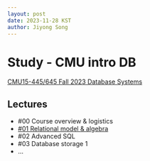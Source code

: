 ```yaml
---
layout: post
date: 2023-11-28 KST
author: Jiyong Song
---
```


# Study - CMU intro DB

[CMU15-445/645 Fall 2023 Database Systems](https://15445.courses.cs.cmu.edu/fall2023/)

## Lectures
* #00 Course overview & logistics
* [#01 Relational model & algebra](2023-11-28-cmu-intro-db-lecture01)
* #02 Advanced SQL
* #03 Database storage 1
* ...
